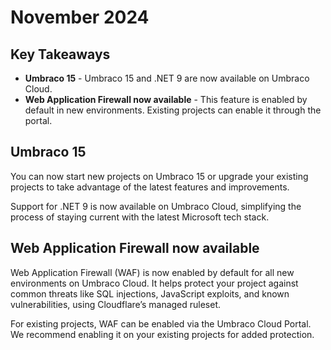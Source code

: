 # November 2024

## Key Takeaways

* **Umbraco 15** - Umbraco 15 and .NET 9 are now available on Umbraco Cloud.
* **Web Application Firewall now available** - This feature is enabled by default in new environments. Existing projects can enable it through the portal.

## Umbraco 15
You can now start new projects on Umbraco 15 or upgrade your existing projects to take advantage of the latest features and improvements.

Support for .NET 9 is now available on Umbraco Cloud, simplifying the process of staying current with the latest Microsoft tech stack.

## Web Application Firewall now available
Web Application Firewall (WAF) is now enabled by default for all new environments on Umbraco Cloud.
It helps protect your project against common threats like SQL injections, JavaScript exploits, and known vulnerabilities,
using Cloudflare’s managed ruleset.

For existing projects, WAF can be enabled via the Umbraco Cloud Portal. We recommend enabling it on your existing projects for added protection.
